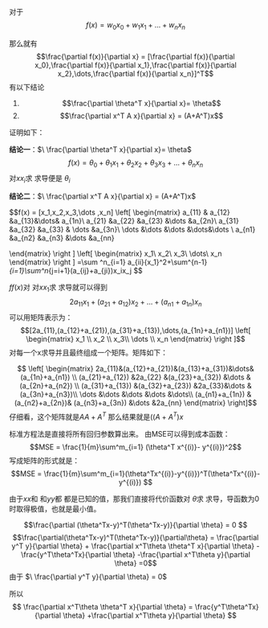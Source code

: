 
对于
$$f(x) = w_0x_0 +w_1x_1+\dots +w_nx_n
$$

那么就有
$$\frac{\partial f(x)}{\partial x} = [\frac{\partial f(x)}{\partial x_0},\frac{\partial f(x)}{\partial x_1},\frac{\partial f(x)}{\partial x_2},\dots,\frac{\partial f(x)}{\partial x_n}]^T$$
有以下结论

1. $$\frac{\partial \theta^T x}{\partial x}= \theta$$
2. $$\frac{\partial x^T A x}{\partial x} = (A+A^T)x$$

证明如下：

**结论一**：$\ \frac{\partial \theta^T x}{\partial x}= \theta$
$$f(x) = \theta_0+\theta_1 x_1 +\theta_2x_2+\theta_3x_3+\dots+\theta_nx_n$$
对$x x_i$求 求导便是$\ \theta_i$

**结论二**：$\ \frac{\partial x^T A x}{\partial x} = (A+A^T)x$

$$f(x) = [x_1,x_2,x_3,\dots ,x_n]
\left[
\begin{matrix}
a_{11} & a_{12} &a_{13}&\dots& a_{1n}\\
a_{21} &a_{22} &a_{23} &\dots &a_{2n}\\
a_{31} &a_{32} &a_{33} & \dots &a_{3n}\\
\dots &\dots &\dots &\dots&\dots \\
a_{n1} &a_{n2} &a_{n3} &\dots &a_{nn}

\end{matrix}
\right
]
\left[
\begin{matrix}
x_1\\
x_2\\
x_3\\
\dots\\
x_n
\end{matrix}
\right
]
=\sum ^n_{i=1} a_{ii}{x_1}^2+\sum^{n-1}_{i=1}\sum^n_{j=i+1}(a_{ij}+a_{ji})x_ix_j
$$

$f f(x)$对 对$x x_1$求 求导就可以得到$$2a_{11}x_1 +(a_{21}+a_{12})x_2+\dots +(a_{n1}+a_{1n})x_n$$
可以用矩阵表示为：
$$[2a_{11},(a_{12}+a_{21}),(a_{31}+a_{13}),\dots,(a_{1n}+a_{n1})]
\left[
\begin{matrix}
x_1 \\
x_2 \\
x_3\\
\dots \\
x_n
\end{matrix}
\right
]$$
对每一个x求导并且最终组成一个矩阵。矩阵如下：

$$
\left[
\begin{matrix}
2a_{11}&(a_{12}+a_{21})&(a_{13}+a_{31})&\dots&(a_{1n}+a_{n1}) \\
(a_{21}+a_{12}) &2a_{22} &(a_{23}+a_{32}) &\dots &(a_{2n}+a_{n2}) \\
(a_{31}+a_{13}) &(a_{32}+a_{23}) &2a_{33}&\dots &(a_{3n}+a_{n3})\\
\dots &\dots &\dots &\dots &\dots\\
(a_{n1}+a_{1n}) &(a_{n2}+a_{2n})& (a_{n3}+a_{3n}) &\dots &2a_{nn}
\end{matrix}
\right]$$
仔细看，这个矩阵就是$A A+A^T$
那么结果就是$( (A+A^T)x$

标准方程法是直接将所有回归参数算出来。
由MSE可以得到成本函数：
$$MSE = \frac{1}{m}\sum^m_{i=1} (\theta^T x^{(i)}- y^{(i)})^2$$
写成矩阵的形式就是：
$$MSE = \frac{1}{m}\sum^m_{i=1}(\theta^Tx^{(i)}-y^{(i)})^T(\theta^Tx^{(i)}-y^{(i)}) $$

由于$x x$和 和$y y$都 都是已知的值，那我们直接将代价函数对$\ \theta$求 求导，导函数为0时取得极值，也就是最小值。

$$\frac{\partial (\theta^Tx-y)^T(\theta^Tx-y)}{\partial \theta} = 0
$$
$$\frac{\partial(\theta^Tx-y)^T(\theta^Tx-y)}{\partial\theta} = \frac{\partial y^T y}{\partial \theta} + \frac{\partial x^T\theta \theta^T x}{\partial \theta} - \frac{y^T\theta^Tx}{\partial \theta} -\frac{\partial x^T\theta y}{\partial \theta} =0$$
由于 $\ \frac{\partial y^T y}{\partial \theta} = 0$

所以$$ \frac{\partial x^T\theta \theta^T x}{\partial \theta} = \frac{y^T\theta^Tx}{\partial \theta} +\frac{\partial x^T\theta y}{\partial \theta} $$
